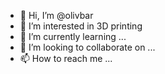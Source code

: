 - 👋 Hi, I’m @olivbar
- 👀 I’m interested in 3D printing
- 🌱 I’m currently learning ...
- 💞️ I’m looking to collaborate on ...
- 📫 How to reach me ...

<!---
olivbar/olivbar is a ✨ special ✨ repository because its `README.md` (this file) appears on your GitHub profile.
You can click the Preview link to take a look at your changes.
--->
